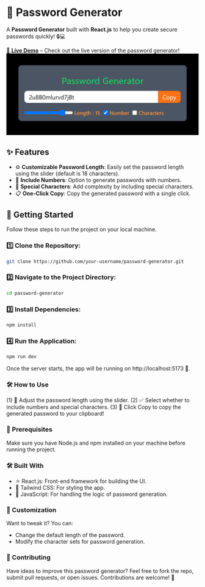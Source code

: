 # 🔐 Password Generator

A **Password Generator** built with **React.js** to help you create secure passwords quickly! 🔒💻

[🔗 **Live Demo**](https://password-generator-nine-weld-66.vercel.app/) – Check out the live version of the password generator!
![Password Generator Preview](./public/App_Images/Screenshots/App.png)

## ✨ Features

- ⚙️ **Customizable Password Length**: Easily set the password length using the slider (default is 18 characters).
- 🔢 **Include Numbers**: Option to generate passwords with numbers.
- 🔡 **Special Characters**: Add complexity by including special characters.
- 📋 **One-Click Copy**: Copy the generated password with a single click.

## 🚀 Getting Started

Follow these steps to run the project on your local machine.

### 1️⃣ Clone the Repository:

```bash
git clone https://github.com/your-username/password-generator.git
```

### 2️⃣ Navigate to the Project Directory:

```bash
cd password-generator
```

### 3️⃣ Install Dependencies:

```bash
npm install
```

### 4️⃣ Run the Application:

```bash
npm run dev
```

Once the server starts, the app will be running on http://localhost:5173 🚀.

### 🛠️ How to Use

(1) 🔧 Adjust the password length using the slider.
(2) ✅ Select whether to include numbers and special characters.
(3) 🎉 Click Copy to copy the generated password to your clipboard!

### 🛑 Prerequisites

Make sure you have Node.js and npm installed on your machine before running the project.

### 🛠️ Built With

- ⚛️ React.js: Front-end framework for building the UI.
- 🎨 Tailwind CSS: For styling the app.
- 📝 JavaScript: For handling the logic of password generation.

### 🌟 Customization

Want to tweak it? You can:

- Change the default length of the password.
- Modify the character sets for password generation.

### 🤝 Contributing

Have ideas to improve this password generator? Feel free to fork the repo, submit pull requests, or open issues. Contributions are welcome! 🙌
